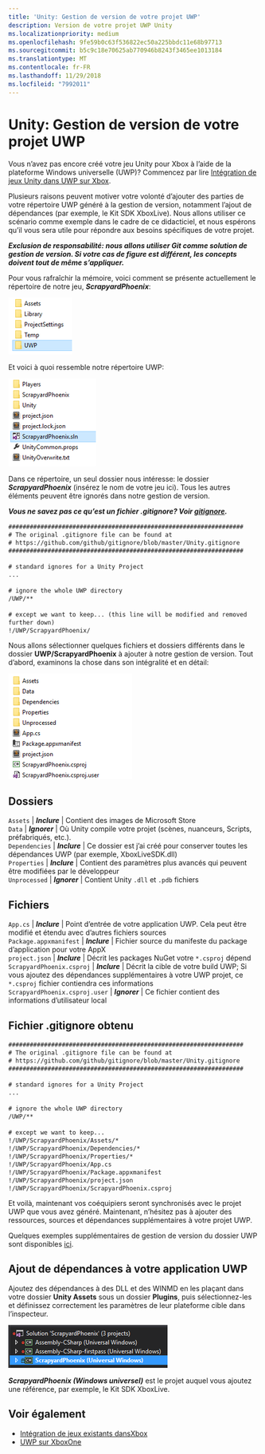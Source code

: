 ```yaml
---
title: 'Unity: Gestion de version de votre projet UWP'
description: Version de votre projet UWP Unity
ms.localizationpriority: medium
ms.openlocfilehash: 9fe59b0c63f536822ec50a225bbdc11e68b97713
ms.sourcegitcommit: b5c9c18e70625ab770946b8243f3465ee1013184
ms.translationtype: MT
ms.contentlocale: fr-FR
ms.lasthandoff: 11/29/2018
ms.locfileid: "7992011"
---
```

# <a name="unity-version-control-your-uwp-project"></a>Unity: Gestion de version de votre projet UWP

Vous n’avez pas encore créé votre jeu Unity pour Xbox à l’aide de la plateforme Windows universelle (UWP)?  Commencez par lire [Intégration de jeux Unity dans UWP sur Xbox](development-lanes-unity.md).

Plusieurs raisons peuvent motiver votre volonté d’ajouter des parties de votre répertoire UWP généré à la gestion de version, notamment l’ajout de dépendances (par exemple, le Kit SDK XboxLive).  Nous allons utiliser ce scénario comme exemple dans le cadre de ce didacticiel, et nous espérons qu’il vous sera utile pour répondre aux besoins spécifiques de votre projet.

***Exclusion de responsabilité: nous allons utiliser Git comme solution de gestion de version.  Si votre cas de figure est différent, les concepts doivent tout de même s’appliquer.***

Pour vous rafraîchir la mémoire, voici comment se présente actuellement le répertoire de notre jeu, ***ScrapyardPhoenix***:

![Dossier de destination du build](images/build-destination.png)

Et voici à quoi ressemble notre répertoire UWP:

![Solution Visual Studio UWP](images/uwp-vs-solution.png)

Dans ce répertoire, un seul dossier nous intéresse: le dossier ***ScrapyardPhoenix*** (insérez le nom de votre jeu ici).  Tous les autres éléments peuvent être ignorés dans notre gestion de version.

***Vous ne savez pas ce qu’est un fichier .gitignore?  Voir [gitignore](https://git-scm.com/docs/gitignore).***

    ##################################################################
    # The original .gitignore file can be found at
    # https://github.com/github/gitignore/blob/master/Unity.gitignore
    ##################################################################

    # standard ignores for a Unity Project
    ...

    # ignore the whole UWP directory
    /UWP/**

    # except we want to keep... (this line will be modified and removed further down)
    !/UWP/ScrapyardPhoenix/

Nous allons sélectionner quelques fichiers et dossiers différents dans le dossier **UWP/ScrapyardPhoenix** à ajouter à notre gestion de version.  Tout d’abord, examinons la chose dans son intégralité et en détail:

![Répertoire des builds UWP](images/uwp-build-directory.png)  

## <a name="folders"></a>Dossiers  

`Assets` | ***Inclure*** | Contient des images de Microsoft Store  
`Data`   | ***Ignorer*** | Où Unity compile votre projet (scènes, nuanceurs, Scripts, préfabriqués, etc.).  
`Dependencies` | ***Inclure*** | Ce dossier est j’ai créé pour conserver toutes les dépendances UWP (par exemple, XboxLiveSDK.dll)  
`Properties` | ***Inclure*** | Contient des paramètres plus avancés qui peuvent être modifiées par le développeur  
`Unprocessed` | ***Ignorer*** | Contient Unity `.dll` et `.pdb` fichiers  

## <a name="files"></a>Fichiers  

`App.cs` | ***Inclure*** | Point d’entrée de votre application UWP. Cela peut être modifié et étendu avec d’autres fichiers sources  
`Package.appxmanifest` | ***Inclure*** | Fichier source du manifeste du package d’application pour votre AppX  
`project.json` | ***Inclure*** | Décrit les packages NuGet votre `*.csproj` dépend  
`ScrapyardPhoenix.csproj` | ***Inclure*** | Décrit la cible de votre build UWP; Si vous ajoutez des dépendances supplémentaires à votre UWP projet, ce `*.csproj` fichier contiendra ces informations  
`ScrapyardPhoenix.csproj.user` | ***Ignorer*** | Ce fichier contient des informations d’utilisateur local

## <a name="resulting-gitignore"></a>Fichier .gitignore obtenu

    ##################################################################
    # The original .gitignore file can be found at
    # https://github.com/github/gitignore/blob/master/Unity.gitignore
    ##################################################################

    # standard ignores for a Unity Project
    ...

    # ignore the whole UWP directory
    /UWP/**

    # except we want to keep...
    !/UWP/ScrapyardPhoenix/Assets/*
    !/UWP/ScrapyardPhoenix/Dependencies/*
    !/UWP/ScrapyardPhoenix/Properties/*
    !/UWP/ScrapyardPhoenix/App.cs
    !/UWP/ScrapyardPhoenix/Package.appxmanifest
    !/UWP/ScrapyardPhoenix/project.json
    !/UWP/ScrapyardPhoenix/ScrapyardPhoenix.csproj

Et voilà, maintenant vos coéquipiers seront synchronisés avec le projet UWP que vous avez généré. Maintenant, n’hésitez pas à ajouter des ressources, sources et dépendances supplémentaires à votre projet UWP.

Quelques exemples supplémentaires de gestion de version du dossier UWP sont disponibles [ici](https://bitbucket.org/Unity-Technologies/windowsstoreappssamples/overview).

## <a name="adding-dependencies-to-your-uwp-app"></a>Ajout de dépendances à votre application UWP

Ajoutez des dépendances à des DLL et des WINMD en les plaçant dans votre dossier **Unity Assets** sous un dossier **Plugins**, puis sélectionnez-les et définissez correctement les paramètres de leur plateforme cible dans l’inspecteur.

![Solution UWP](images/uwp-solution.PNG)

***ScrapyardPhoenix (Windows universel)*** est le projet auquel vous ajoutez une référence, par exemple, le Kit SDK XboxLive.

## <a name="see-also"></a>Voir également
- [Intégration de jeux existants dansXbox](development-lanes-landing.md)
- [UWP sur XboxOne](index.md)
